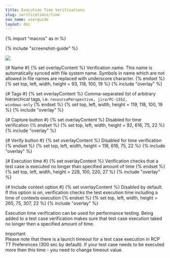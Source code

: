 ```yaml
---
title: Execution Time Verifications
slug: verifications/time
nav_name: userguide
layout: doc
---
```

{% import "macros" as m %}

{% include "screenshot-guide" %}
<div class="screenshot">
  <img src="{{site.url}}/shared/img/screenshot-time-verification-editor.png"></img>
  
  {# Name #}
  {% set overlayContent %}
  Verification name. This name is automatically synced with file system name. Symbols in name which are not allowed in file names are replaced with 
  underscore character.
  {% endset %}
  {% set top, left, width, height = 93, 118, 100, 19 %}
  {% include "overlay" %}

  {# Tags #}
  {% set overlayContent %}
  Comma-separated list of arbitrary hierarchical tags, i.e. <code>resourcePerspective, jira/PC-1352, windows-only</code>
  {% endset %}
  {% set top, left, width, height = 119, 118, 100, 19 %}
  {% include "overlay" %}
  
  {# Capture button  #}
  {% set overlayContent %}
  Disabled for time verification 
  {% endset %}
  {% set top, left, width, height = 92, 616, 75, 22 %}
  {% include "overlay" %}

  {# Verify button  #}
  {% set overlayContent %}
  Disabled for time verification
  {% endset %}
  {% set top, left, width, height = 118, 616, 75, 22 %}
  {% include "overlay" %}
  
  {# Execution time  #}
  {% set overlayContent %}
  Verification checks that a test case is executed no longer than specified amount of time
  {% endset %}
  {% set top, left, width, height = 228, 100, 220, 27 %}
  {% include "overlay" %}
  
  {# Include context option  #}
  {% set overlayContent %}
  Disabled by default. If this option is on, verification checks the test execution time including a time of contexts execution
  {% endset %}
  {% set top, left, width, height = 265, 75, 307, 22 %}
  {% include "overlay" %}
  </div>
  
  Execution time verification can be used for performance testing. Being added to a test case verification makes sure that test case execution taked no longer then a specified
  amount of time. 
  
  <div class="panel panel-info">
  <div class="panel-heading">Important</div>
  <div class="panel-body">
    Please note that there is a launch timeout for a test case execution in RCP TT Preferences (300 sec by default). 
    If your test case needs to be executed more then this time - you need to change timeout value. 
  </div>
  </div>
  
  
